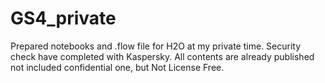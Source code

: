 # GS4_private

Prepared notebooks and .flow file for H2O at my private time.
Security check have completed with Kaspersky.
All contents are already published not included confidential one, but Not License Free.
